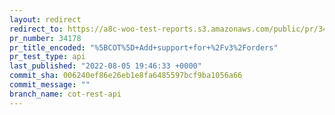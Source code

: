 ```yaml
---
layout: redirect
redirect_to: https://a8c-woo-test-reports.s3.amazonaws.com/public/pr/34178/api/index.html
pr_number: 34178
pr_title_encoded: "%5BCOT%5D+Add+support+for+%2Fv3%2Forders"
pr_test_type: api
last_published: "2022-08-05 19:46:33 +0000"
commit_sha: 006240ef86e26eb1e8fa6485597bcf9ba1056a66
commit_message: ""
branch_name: cot-rest-api
---
```

